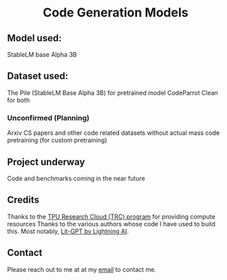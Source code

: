 <div style="text-align: center;">

# Code Generation Models

</div>

## Model used:
StableLM base Alpha 3B

## Dataset used:

The Pile (StableLM Base Alpha 3B) for pretrained model
CodeParrot Clean for both

### Unconfirmed (Planning)

Arxiv CS papers and other code related datasets without actual mass code pretraining (for custom pretraining)

## Project underway

Code and benchmarks coming in the near future

## Credits

Thanks to the [TPU Research Cloud (TRC) program](https://sites.research.google/trc/about/) for providing compute resources
Thanks to the various authors whose code I have used to build this. Most notably, [Lit-GPT by Lightning AI](https://github.com/Lightning-AI/lit-gpt).

## Contact

Please reach out to me at at my [email](mailto:221474B@student.hci.edu.sg) to contact me.
